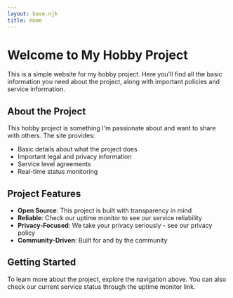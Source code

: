```yaml
---
layout: base.njk
title: Home
---
```


<div class="content">

# Welcome to My Hobby Project

This is a simple website for my hobby project. Here you'll find all the basic information you need about the project, along with important policies and service information.

## About the Project

This hobby project is something I'm passionate about and want to share with others. The site provides:

- Basic details about what the project does
- Important legal and privacy information
- Service level agreements
- Real-time status monitoring

## Project Features

- **Open Source**: This project is built with transparency in mind
- **Reliable**: Check our uptime monitor to see our service reliability  
- **Privacy-Focused**: We take your privacy seriously - see our privacy policy
- **Community-Driven**: Built for and by the community

## Getting Started

To learn more about the project, explore the navigation above. You can also check our current service status through the uptime monitor link.

</div>
